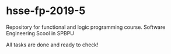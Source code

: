 # hsse-fp-2019-5
Repository for functional and logic programming course. Software Engineering Scool in SPBPU

All tasks are done and ready to check!
